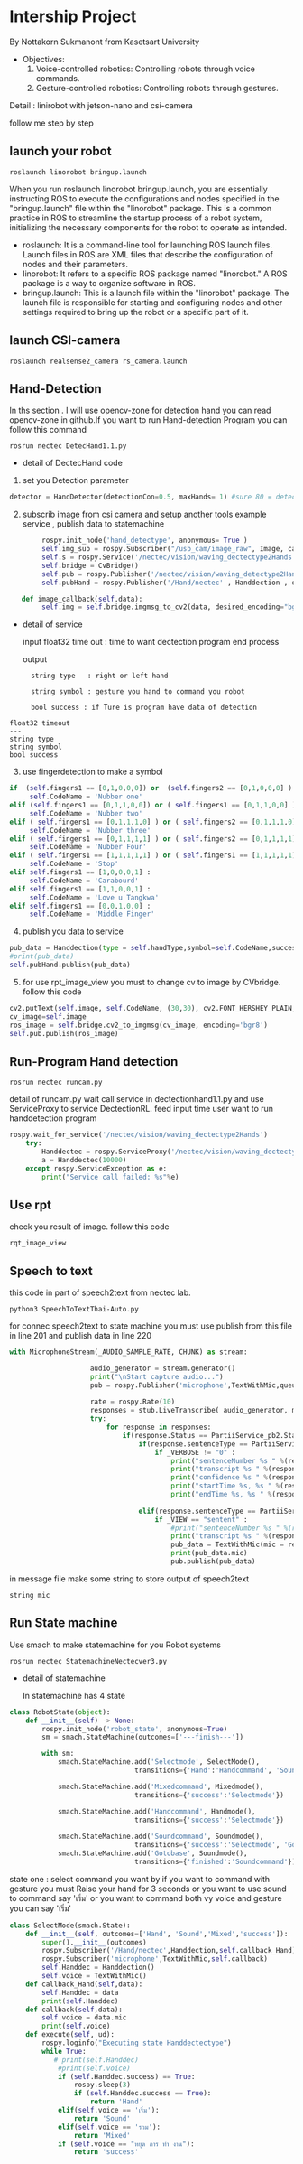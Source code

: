 # **Intership Project**
By Nottakorn Sukmanont from Kasetsart University 
* Objectives:
  1. Voice-controlled robotics: Controlling robots through voice commands.
  2. Gesture-controlled robotics: Controlling robots through gestures.

Detail : linirobot with jetson-nano and csi-camera

follow me step by step
## launch your robot
```
roslaunch linorobot bringup.launch
```
When you run roslaunch linorobot bringup.launch, you are essentially instructing ROS to execute the configurations and nodes specified in the "bringup.launch" file within the "linorobot" package. This is a common practice in ROS to streamline the startup process of a robot system, initializing the necessary components for the robot to operate as intended.

* roslaunch: It is a command-line tool for launching ROS launch files. Launch files in ROS are XML files that describe the configuration of nodes and their parameters.
* linorobot: It refers to a specific ROS package named "linorobot." A ROS package is a way to organize software in ROS.
* bringup.launch: This is a launch file within the "linorobot" package. The launch file is responsible for starting and configuring nodes and other settings required to bring up the robot or a specific part of it.

## launch CSI-camera
```
roslaunch realsense2_camera rs_camera.launch
```

## Hand-Detection
In ths section . I will use opencv-zone for detection hand you can read opencv-zone in github.If you want to run Hand-detection Program you can follow this command
```
rosrun nectec DetecHand1.1.py
```
* detail of DectecHand code
1. set you Detection parameter
```py
detector = HandDetector(detectionCon=0.5, maxHands= 1) #sure 80 = detect
```
  2. subscrib image from csi camera and setup another tools example service , publish data to statemachine
```py
        rospy.init_node('hand_detectype', anonymous= True )
        self.img_sub = rospy.Subscriber("/usb_cam/image_raw", Image, callback = self.image_callback)
        self.s = rospy.Service('/nectec/vision/waving_dectectype2Hands', DectectionRL, self.HanddetecRL)
        self.bridge = CvBridge()
        self.pub = rospy.Publisher('/nectec/vision/waving_detectype2Hands', Image , queue_size = 1)
        self.pubHand = rospy.Publisher('/Hand/nectec' , Handdection , queue_size= 10)

   def image_callback(self,data):
        self.img = self.bridge.imgmsg_to_cv2(data, desired_encoding="bgr8")
```

  * detail of service
    
    input
          float32 time out : time to want dectection program end process

    output

          string type   : right or left hand

          string symbol : gesture you hand to command you robot

          bool success : if Ture is program have data of detection
```
float32 timeout
---
string type
string symbol
bool success
```
  3. use fingerdetection to make a symbol
```py
if  (self.fingers1 == [0,1,0,0,0]) or  (self.fingers2 == [0,1,0,0,0] ) :
     self.CodeName = 'Nubber one'
elif (self.fingers1 == [0,1,1,0,0]) or ( self.fingers1 == [0,1,1,0,0] ) :
     self.CodeName = 'Nubber two'
elif ( self.fingers1 == [0,1,1,1,0] ) or ( self.fingers2 == [0,1,1,1,0] ):
     self.CodeName = 'Nubber three'
elif ( self.fingers1 == [0,1,1,1,1] ) or ( self.fingers2 == [0,1,1,1,1] ):
     self.CodeName = 'Nubber Four'
elif ( self.fingers1 == [1,1,1,1,1] ) or ( self.fingers1 == [1,1,1,1,1] ):
     self.CodeName = 'Stop'
elif self.fingers1 == [1,0,0,0,1] :
     self.CodeName = 'Carabourd'
elif self.fingers1 == [1,1,0,0,1] :
     self.CodeName = 'Love u Tangkwa'
elif self.fingers1 == [0,0,1,0,0] :
     self.CodeName = 'Middle Finger'
```
4. publish you data to service
```py
pub_data = Handdection(type = self.handType,symbol=self.CodeName,success=True)
#print(pub_data)
self.pubHand.publish(pub_data)
```
5. for use rpt_image_view you must to change cv to image by CVbridge. follow this code
```py
cv2.putText(self.image, self.CodeName, (30,30), cv2.FONT_HERSHEY_PLAIN,2, (0, 0, 0), 2)
cv_image=self.image
ros_image = self.bridge.cv2_to_imgmsg(cv_image, encoding='bgr8')
self.pub.publish(ros_image)
```
## Run-Program Hand detection
```
rosrun nectec runcam.py
```

detail of runcam.py wait call service in dectectionhand1.1.py and use ServiceProxy to service  DectectionRL. feed input time user want to run handdetection program

```py
rospy.wait_for_service('/nectec/vision/waving_dectectype2Hands')
    try:
        Handdectec = rospy.ServiceProxy('/nectec/vision/waving_dectectype2Hands', DectectionRL)
        a = Handdectec(10000)
    except rospy.ServiceException as e:
        print("Service call failed: %s"%e)
```
## Use rpt

check you result of image. follow this code
```
rqt_image_view
```
## Speech to text
this code in part of speech2text from nectec lab. 
```
python3 SpeechToTextThai-Auto.py
```

for connec speech2text to state machine you must use publish from this file in line 201 and publish data in line 220
```py
with MicrophoneStream(_AUDIO_SAMPLE_RATE, CHUNK) as stream:

                    audio_generator = stream.generator()
                    print("\nStart capture audio...")
                    pub = rospy.Publisher('microphone',TextWithMic,queue_size=10)
                    
                    rate = rospy.Rate(10)
                    responses = stub.LiveTranscribe( audio_generator, metadata=metadata)
                    try:
                        for response in responses:
                            if(response.Status == PartiiService_pb2.StatusCode.Ok):
                                if(response.sentenceType == PartiiService_pb2.ResultType.PARTIAL):
                                    if _VERBOSE != "0" : 
                                        print("sentenceNumber %s " %(response.sentenceNumber))
                                        print("transcript %s " %(response.transcript))
                                        print("confidence %s " %(response.confidence))
                                        print("startTime %s, %s " %(response.startTime, convMilliFormat(response.startTime)))
                                        print("endTime %s, %s " %(response.endTime, convMilliFormat(response.endTime)))
                            
                                elif(response.sentenceType == PartiiService_pb2.ResultType.RESULT):
                                    if _VIEW == "sentent" :
                                        #print("sentenceNumber %s " %(response.sentenceNumber))
                                        print("transcript %s " %(response.transcript))
                                        pub_data = TextWithMic(mic = response.transcript)
                                        print(pub_data.mic)
                                        pub.publish(pub_data)
```

in message file make some string to store output of speech2text
```
string mic
```


## Run State machine

Use smach to make statemachine for you Robot systems
```
rosrun nectec StatemachineNectecver3.py
```
* detail of statemachine
  
  In statemachine has 4 state
```py
class RobotState(object):
    def __init__(self) -> None:
        rospy.init_node('robot_state', anonymous=True)
        sm = smach.StateMachine(outcomes=['---finish---'])

        with sm:
            smach.StateMachine.add('Selectmode', SelectMode(), 
                               transitions={'Hand':'Handcommand', 'Sound':'Soundcommand','Mixed':'Mixedcommand','success':'---finish---'})

            smach.StateMachine.add('Mixedcommand', Mixedmode(), 
                               transitions={'success':'Selectmode'})

            smach.StateMachine.add('Handcommand', Handmode(), 
                               transitions={'success':'Selectmode'})
            
            smach.StateMachine.add('Soundcommand', Soundmode(), 
                               transitions={'success':'Selectmode', 'GoGo':'Gotobase'})
            smach.StateMachine.add('Gotobase', Soundmode(), 
                               transitions={'finished':'Soundcommand'})
```

state one : select command you want by if you want to command with gesture you must Raise your hand for 3 seconds or you want to use sound to command say 'เริ่ม' or you want to command both vy voice and gesture you can say 'เริ่ม'
```py
class SelectMode(smach.State):
    def __init__(self, outcomes=['Hand', 'Sound','Mixed','success']):
        super().__init__(outcomes)
        rospy.Subscriber('/Hand/nectec',Handdection,self.callback_Hand)
        rospy.Subscriber('microphone',TextWithMic,self.callback)
        self.Handdec = Handdection()
        self.voice = TextWithMic()
    def callback_Hand(self,data):
        self.Handdec = data
        print(self.Handdec)
    def callback(self,data):
        self.voice = data.mic
        print(self.voice)
    def execute(self, ud):
        rospy.loginfo("Executing state Handdectectype")
        while True:
           # print(self.Handdec)
            #print(self.voice)
            if (self.Handdec.success) == True:
                rospy.sleep(3)
                if (self.Handdec.success == True):
                    return 'Hand'
            elif(self.voice == 'เริ่ม'):
                return 'Sound'
            elif(self.voice == 'รวม'):
                return 'Mixed'
            if (self.voice == "หยุด การ ทำ งาน"):
                return 'success'
```
